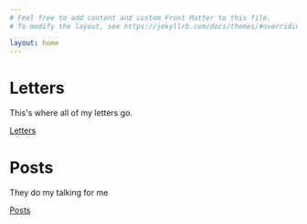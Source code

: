 ```yaml
---
# Feel free to add content and custom Front Matter to this file.
# To modify the layout, see https://jekyllrb.com/docs/themes/#overriding-theme-defaults

layout: home
---
```

# Letters

This's where all of my letters go.

[Letters](/letters/)

# Posts

They do my talking for me

[Posts](/posts/)
